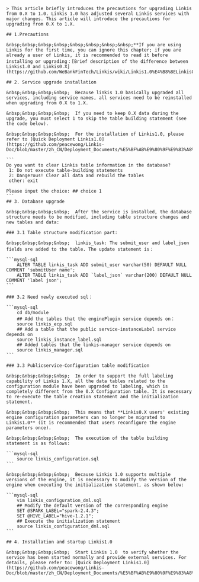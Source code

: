     > This article briefly introduces the precautions for upgrading Linkis from 0.X to 1.0. Linkis 1.0 has adjusted several Linkis services with major changes. This article will introduce the precautions for upgrading from 0.X to 1.X.

    ## 1.Precautions

    &nbsp;&nbsp;&nbsp;&nbsp;&nbsp;&nbsp;&nbsp;&nbsp;**If you are using Linkis for the first time, you can ignore this chapter; if you are already a user of Linkis, it is recommended to read it before installing or upgrading：[Brief description of the difference between Linkis1.0 and Linkis0.X](https://github.com/WeBankFinTech/Linkis/wiki/Linkis1.0%E4%B8%8ELinkis0.X%E7%9A%84%E5%8C%BA%E5%88%AB%E7%AE%80%E8%BF%B0)**.

    ## 2. Service upgrade installation

    &nbsp;&nbsp;&nbsp;&nbsp;  Because linkis 1.0 basically upgraded all services, including service names, all services need to be reinstalled when upgrading from 0.X to 1.X.

    &nbsp;&nbsp;&nbsp;&nbsp;  If you need to keep 0.X data during the upgrade, you must select 1 to skip the table building statement (see the code below).

    &nbsp;&nbsp;&nbsp;&nbsp;  For the installation of Linkis1.0, please refer to [Quick Deployment Linkis1.0](https://github.com/peacewong/Linkis-Doc/blob/master/zh_CN/Deployment_Documents/%E5%BF%AB%E9%80%9F%E9%83%A8%E7%BD%B2Linkis1.0.md)

    ```
    Do you want to clear Linkis table information in the database?
     1: Do not execute table-building statements
     2: Dangerous! Clear all data and rebuild the tables
     other: exit

    Please input the choice: ## choice 1
    ```
    ## 3. Database upgrade

    &nbsp;&nbsp;&nbsp;&nbsp;  After the service is installed, the database structure needs to be modified, including table structure changes and new tables and data:

    ### 3.1 Table structure modification part:

    &nbsp;&nbsp;&nbsp;&nbsp;  linkis_task: The submit_user and label_json fields are added to the table. The update statement is：

    ```mysql-sql
        ALTER TABLE linkis_task ADD submit_user varchar(50) DEFAULT NULL COMMENT 'submitUser name';
        ALTER TABLE linkis_task ADD `label_json` varchar(200) DEFAULT NULL COMMENT 'label json';
    ```

    ### 3.2 Need newly executed sql：

    ```mysql-sql
        cd db/module
        ## Add the tables that the enginePlugin service depends on：
        source linkis_ecp.sql
        ## Add a table that the public service-instanceLabel service depends on
        source linkis_instance_label.sql
        ## Added tables that the linkis-manager service depends on
        source linkis_manager.sql
    ```

    ### 3.3 Publicservice-Configuration table modification

    &nbsp;&nbsp;&nbsp;&nbsp;  In order to support the full labeling capability of Linkis 1.X, all the data tables related to the configuration module have been upgraded to labeling, which is completely different from the 0.X Configuration table. It is necessary to re-execute the table creation statement and the initialization statement.

    &nbsp;&nbsp;&nbsp;&nbsp;  This means that **Linkis0.X users' existing engine configuration parameters can no longer be migrated to Linkis1.0** (it is recommended that users reconfigure the engine parameters once).

    &nbsp;&nbsp;&nbsp;&nbsp;  The execution of the table building statement is as follows:

    ```mysql-sql
        source linkis_configuration.sql
    ```

    &nbsp;&nbsp;&nbsp;&nbsp;  Because Linkis 1.0 supports multiple versions of the engine, it is necessary to modify the version of the engine when executing the initialization statement, as shown below:

    ```mysql-sql
        vim linkis_configuration_dml.sql
        ## Modify the default version of the corresponding engine
        SET @SPARK_LABEL="spark-2.4.3";
        SET @HIVE_LABEL="hive-1.2.1";
        ## Execute the initialization statement
        source linkis_configuration_dml.sql
    ```

    ## 4. Installation and startup Linkis1.0

    &nbsp;&nbsp;&nbsp;&nbsp;  Start Linkis 1.0  to verify whether the service has been started normally and provide external services. For details, please refer to: [Quick Deployment Linkis1.0](https://github.com/peacewong/Linkis-Doc/blob/master/zh_CN/Deployment_Documents/%E5%BF%AB%E9%80%9F%E9%83%A8%E7%BD%B2Linkis1.0.md)
